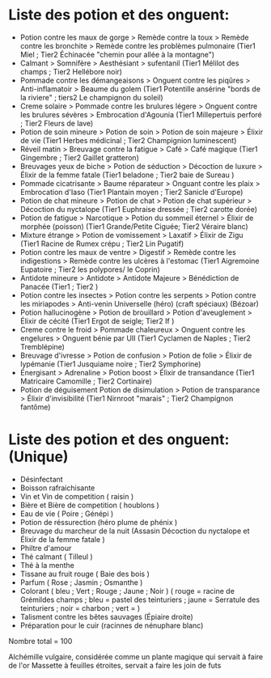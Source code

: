 # Liste des potion et des onguent:
- Potion contre les maux de gorge > Remède contre la toux > Remède contre les bronchite > Remède contre les problèmes pulmonaire 	   (Tier1 Miel  ; Tier2 Échinacée "chemin pour allée à la montagne")   
- Calmant > Somnifère > Aesthésiant > sufentanil																(Tier1 Mélilot des champs ; Tier2 Hellébore noir)
- Pommade contre les démangeaisons > Onguent contre les piqûres > Anti-inflamatoir > Beaume du golem			(Tier1 Potentille ansérine "bords de la riviere" ; tiers2 Le champignon du soleil)
- Creme solaire > Pommade contre les brulures légere > Onguent contre les brulures sévères > Embrocation d'Agounia					   (Tier1 Millepertuis perforé ; Tier2 Fleurs de lave)
- Potion de soin mineure > Potion de soin > Potion de soin majeure > Élixir de vie 					    		(Tier1 Herbes médicinal ; Tier2 Champignion luminescent)
- Réveil matin > Breuvage contre la fatigue > Café > Café magique												(Tier1 Gingembre ; Tier2 Gaillet gratteron)
- Breuvages yeux de biche > Potion de séduction > Décoction de luxure > Élixir de la femme fatale 				(Tier1 beladone ; Tier2 baie de Sureau )   
- Pommade cicatrisante > Baume réparateur > Onguant contre les plaix > Embrocation d'Iaso						(Tier1 Plantain moyen ; Tier2 Sanicle d'Europe)
- Potion de chat mineure > Potion de chat > Potion de chat supérieur > Décoction du nyctalope					(Tier1 Euphraise dressée ; Tier2 carotte dorée)
- Potion de fatigue > Narcotique > Potion du sommeil éternel > Élixir de morphée (poisson)						(Tier1 Grande/Petite Ciguée; Tier2 Véraire blanc)
- Mixture étrange > Potion de vomissement > Laxatif > Élixir de Zigu											(Tier1 Racine de Rumex crépu ; Tier2 Lin Pugatif)
- Potion contre les maux de ventre > Digestif > Remède contre les indigestions > Remède contre les ulcères à l'estomac					(Tier1 Aigremoine Eupatoire ; Tier2 les polypores/ le Coprin)
- Antidote mineure > Antidote > Antidote Majeure > Bénédiction de Panacée										(Tier1 ; Tier2 )
- Potion contre les insectes > Potion contre les serpents > Potion contre les miriapodes > Anti-venin Universelle (héro)			  (craft spéciaux) (Bézoar)
- Potion hallucinogène > Potion de brouillard > Potion d'aveuglement > Élixir de cécité							(Tier1 Ergot de seigle; Tier2 If )
- Creme contre le froid > Pommade chaleureux > Onguent contre les engelures > Onguent bénie par UII 			(Tier1 Cyclamen de Naples ; Tier2 Tremblépine)
- Breuvage d'ivresse > Potion de confusion > Potion de folie > Élixir de lypémanie								(Tier1 Jusquiame noire ; Tier2 Symphorine)
- Énergisant > Adrenaline > Potion boost > Élixir de transandance												(Tier1 Matricaire Camomille ; Tier2 Cortinaire)
- Potion de déguisement Potion de disimulation > Potion de transparance > Élixir d'invisibilité					(Tier1 Nirnroot "marais" ; Tier2 Champignon fantôme)

# Liste des potion et des onguent: (Unique)
- Désinfectant 
- Boisson rafraichisante 
- Vin et Vin de competition			( raisin )
- Bière et Bière de competition		( houblons )
- Eau de vie ( Poire ; Génépi ) 
- Potion de réssurection (héro plume de phénix )
- Breuvage du marcheur de la nuit (Assasin Décoction du nyctalope et Élixir de la femme fatale )
- Philtre d'amour
- Thé calmant 		( Tilleul )
- Thé à la menthe
- Tissane au fruit rouge 		( Baie des bois )
- Parfum ( Rose ; Jasmin ; Osmanthe ) 
- Colorant ( bleu ; Vert ; Rouge ; Jaune ; Noir )			( rouge = racine de Grémildes champs ; bleu = pastel des teinturiers ; jaune = Serratule des teinturiers ; noir = charbon ; vert = )
- Talisment contre les bêtes sauvages  (Épiaire droite)
- Préparation pour le cuir  (racinnes de nénuphare blanc)


Nombre total = 100


Alchémille vulgaire, considérée comme un plante magique qui servait à faire de l'or 
Massette à feuilles étroites, servait a faire les join de futs